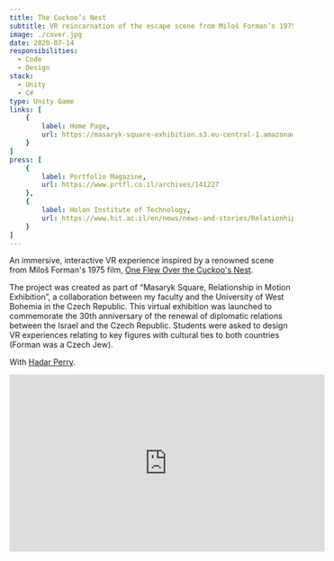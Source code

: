```yaml
---
title: The Cuckoo’s Nest
subtitle: VR reincarnation of the escape scene from Miloš Forman’s 1975 film, “One Flew Over the Cuckoo’s Nest”
image: ./cover.jpg
date: 2020-07-14
responsibilities:
  - Code
  - Design
stack:
  - Unity
  - C#
type: Unity Game
links: [
	{
		label: Home Page,
		url: https://masaryk-square-exhibition.s3.eu-central-1.amazonaws.com/index.html
	}
]
press: [
	{
		label: Portfolio Magazine,
		url: https://www.prtfl.co.il/archives/141227
	},
	{
		label: Holon Institute of Technology,
		url: https://www.hit.ac.il/en/news/news-and-stories/Relationhip_in_Motion
	}
]
---
```


An immersive, interactive VR experience inspired by a renowned scene from Miloš Forman's 1975 film, [One Flew Over the Cuckoo's Nest](https://www.imdb.com/title/tt0073486/).

The project was created as part of “Masaryk Square, Relationship in Motion Exhibition”, a collaboration between my faculty and the University of West Bohemia in the Czech Republic. This virtual exhibition was launched to commemorate the 30th anniversary of the renewal of diplomatic relations between the Israel and the Czech Republic. Students were asked to design VR experiences relating to key figures with cultural ties to both countries (Forman was a Czech Jew).

With [Hadar Perry](https://htp.myportfolio.com/).

<iframe width="560" height="315" src="https://www.youtube.com/embed/P77B7wKpFa8" title="YouTube video player" frameborder="0" allow="accelerometer; autoplay; clipboard-write; encrypted-media; gyroscope; picture-in-picture" allowfullscreen></iframe>
